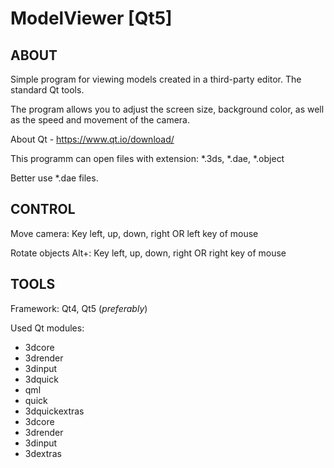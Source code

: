 # ModelViewer [Qt5]


ABOUT
-----------

Simple program for viewing models created in a third-party editor. The standard Qt tools.

The program allows you to adjust the screen size, background color, as well as the speed and movement of the camera.

About Qt - https://www.qt.io/download/

This programm can open files with extension: *.3ds, *.dae, *.object

Better use *.dae files.

CONTROL
----------

Move camera: Key left, up, down, right OR left key of mouse

Rotate objects Alt+: Key left, up, down, right OR right key of mouse

TOOLS
----------

Framework: Qt4, Qt5 (*preferably*)

Used Qt modules: 
* 3dcore 
* 3drender 
* 3dinput 
* 3dquick 
* qml 
* quick 
* 3dquickextras 
* 3dcore 
* 3drender 
* 3dinput 
* 3dextras
